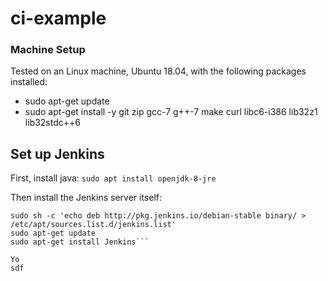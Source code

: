 # ci-example

### Machine Setup
Tested on an Linux machine, Ubuntu 18.04, with the following packages installed:
- sudo apt-get update
- sudo apt-get install -y git zip gcc-7 g++-7 make curl libc6-i386 lib32z1 lib32stdc++6                      

## Set up Jenkins
First, install java:
```sudo apt install openjdk-8-jre```

Then install the Jenkins server itself:
```wget -q -O - https://pkg.jenkins.io/debian/jenkins.io.key | sudo apt-key add -
sudo sh -c 'echo deb http://pkg.jenkins.io/debian-stable binary/ > /etc/apt/sources.list.d/jenkins.list'
sudo apt-get update
sudo apt-get install Jenkins```

Yo
sdf
